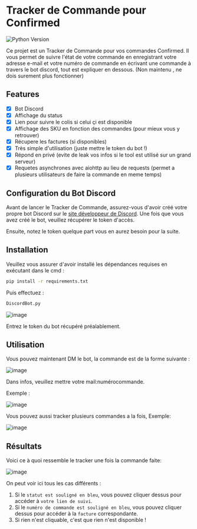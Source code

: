 # Tracker de Commande pour Confirmed

![Python Version](https://img.shields.io/badge/python-%3E%3D3.6-blue.svg)

Ce projet est un Tracker de Commande pour vos commandes Confirmed. Il vous permet de suivre l'état de votre commande en enregistrant votre adresse e-mail et votre numéro de commande en écrivant une commande à travers le bot discord, tout est expliquer en dessous. (Non maintenu , ne dois surement plus fonctionner)

## Features

- [x] Bot Discord
- [x] Affichage du status
- [x] Lien pour suivre le colis si celui çi est disponible
- [x] Affichage des SKU en fonction des commandes (pour mieux vous y retrouver)
- [x] Récupere les factures (si disponibles)
- [x] Très simple d'utilisation (juste mettre le token du bot !)
- [x] Répond en privé (evite de leak vos infos si le tool est utilisé sur un grand serveur)
- [x] Requetes asynchrones avec aiohttp au lieu de requests (permet a plusieurs utilisateurs de faire la commande en meme temps) 

## Configuration du Bot Discord

Avant de lancer le Tracker de Commande, assurez-vous d'avoir créé votre propre bot Discord sur le [site développeur de Discord](https://discord.com/developers/applications). Une fois que vous avez créé le bot, veuillez récupérer le token d'accès.

Ensuite, notez le token quelque part vous en aurez besoin pour la suite.

## Installation

Veuillez vous assurer d'avoir installé les dépendances requises en exécutant dans le cmd :

```bash
pip install -r requirements.txt
```

Puis effectuez :

```bash
DiscordBot.py
```
![image](https://github.com/julesgtz/confirmed-tracker-discord-bot/assets/113105305/80c3f543-740f-45a2-a45d-3e2830df9d95)

Entrez le token du bot récupéré préalablement.

## Utilisation

Vous pouvez maintenant DM le bot, la commande est de la forme suivante :

![image](https://github.com/julesgtz/confirmed-tracker-discord-bot/assets/113105305/68d68467-82d2-4eb6-9ac9-bd8737193dba)

Dans infos, veuillez mettre votre mail:numérocommande.

Exemple :

![image](https://github.com/julesgtz/confirmed-tracker-discord-bot/assets/113105305/16280051-6add-47a6-9bb2-d9ee8b79d880)

Vous pouvez aussi tracker plusieurs commandes a la fois, Exemple:

![image](https://github.com/julesgtz/confirmed-tracker-discord-bot/assets/113105305/41715302-d6da-4b2e-a488-a2d229c8d3a5)

## Résultats

Voici ce à quoi ressemble le tracker une fois la commande faite:

![image](https://github.com/julesgtz/confirmed-tracker-discord-bot/assets/113105305/e3e9e279-d791-4fd8-b3f2-437b7eb099db)

On peut voir ici tous les cas différents :

1. Si le ``statut est souligné en bleu``, vous pouvez cliquer dessus pour accéder à ``votre lien de suivi``.
2. Si le ``numéro de commande est souligné en bleu``, vous pouvez cliquer dessus pour accéder à la ``facture`` correspondante.
3. Si rien n'est cliquable, c'est que rien n'est disponible !

